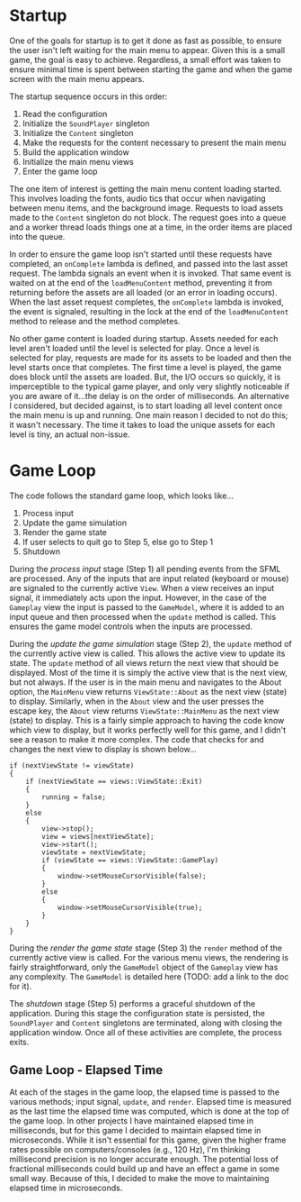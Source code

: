 # Startup

One of the goals for startup is to get it done as fast as possible, to ensure the user isn't left waiting for the main menu to appear.  Given this is a small game, the goal is easy to achieve.  Regardless, a small effort was taken to ensure minimal time is spent between starting the game and when the game screen with the main menu appears.

The startup sequence occurs in this order:

1. Read the configuration
1. Initialize the `SoundPlayer` singleton
1. Initialize the `Content` singleton
1. Make the requests for the content necessary to present the main menu
1. Build the application window
1. Initialize the main menu views
1. Enter the game loop

The one item of interest is getting the main menu content loading started.  This involves loading the fonts, audio tics that occur when navigating between menu items, and the background image.  Requests to load assets made to the `Content` singleton do not block.  The request goes into a queue and a worker thread loads things one at a time, in the order items are placed into the queue.

In order to ensure the game loop isn't started until these requests have completed, an `onComplete` lambda is defined, and passed into the last asset request.  The lambda signals an event when it is invoked.  That same event is waited on at the end of the `loadMenuContent` method, preventing it from returning before the assets are all loaded (or an error in loading occurs).  When the last asset request completes, the `onComplete` lambda is invoked, the event is signaled, resulting in the lock at the end of the `loadMenuContent` method to release and the method completes.

No other game content is loaded during startup.  Assets needed for each level aren't loaded until the level is selected for play.  Once a level is selected for play, requests are made for its assets to be loaded and then the level starts once that completes.  The first time a level is played, the game does block until the assets are loaded.  But, the I/O occurs so quickly, it is imperceptible to the typical game player, and only very slightly noticeable if you are aware of it...the delay is on the order of milliseconds.  An alternative I considered, but decided against, is to start loading all level content once the main menu is up and running.  One main reason I decided to not do this; it wasn't necessary.  The time it takes to load the unique assets for each level is tiny, an actual non-issue.

# Game Loop

The code follows the standard game loop, which looks like...

1. Process input
1. Update the game simulation
1. Render the game state
1. If user selects to quit go to Step 5, else go to Step 1
1. Shutdown

During the _process input_ stage (Step 1) all pending events from the SFML are processed.  Any of the inputs that are input related (keyboard or mouse) are signaled to the currently active `View`.  When a view receives an input signal, it immediately acts upon the input.  However, in the case of the `Gameplay` view the input is passed to the `GameModel`, where it is added to an input queue and then processed when the `update` method is called.  This ensures the game model controls when the inputs are processed.

During the _update the game simulation_ stage (Step 2), the `update` method of the currently active view is called.  This allows the active view to update its state.  The `update` method of all views return the next view that should be displayed.  Most of the time it is simply the active view that is the next view, but not always.  If the user is in the main menu and navigates to the About option, the `MainMenu` view returns `ViewState::About` as the next view (state) to display.  Similarly, when in the `About` view and the user presses the escape key, the `About` view returns `ViewState::MainMenu` as the next view (state) to display.  This is a fairly simple approach to having the code know which view to display, but it works perfectly well for this game, and I didn't see a reason to make it more complex.  The code that checks for and changes the next view to display is shown below...

    if (nextViewState != viewState)
    {
        if (nextViewState == views::ViewState::Exit)
        {
            running = false;
        }
        else
        {
            view->stop();
            view = views[nextViewState];
            view->start();
            viewState = nextViewState;
            if (viewState == views::ViewState::GamePlay)
            {
                window->setMouseCursorVisible(false);
            }
            else
            {
                window->setMouseCursorVisible(true);
            }
        }
    }

During the _render the game state_ stage (Step 3) the `render` method of the currently active view is called.  For the various menu views, the rendering is fairly straightforward, only the `GameModel` object of the `Gameplay` view has any complexity.  The `GameModel` is detailed here (TODO: add a link to the doc for it).

The _shutdown_ stage (Step 5) performs a graceful shutdown of the application.  During this stage the configuration state is persisted, the `SoundPlayer` and `Content` singletons are terminated, along with closing the application window.  Once all of these activities are complete, the process exits.

## Game Loop - Elapsed Time

At each of the stages in the game loop, the elapsed time is passed to the various methods; input signal, `update`, and `render`.  Elapsed time is measured as the last time the elapsed time was computed, which is done at the top of the game loop.  In other projects I have maintained elapsed time in milliseconds, but for this game I decided to maintain elapsed time in microseconds.  While it isn't essential for this game, given the higher frame rates possible on computers/consoles (e.g., 120 Hz), I'm thinking millisecond precision is no longer accurate enough.  The potential loss of fractional milliseconds could build up and have an effect a game in some small way.  Because of this, I decided to make the move to maintaining elapsed time in microseconds.
